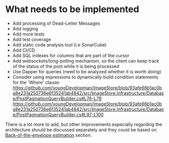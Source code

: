 # What needs to be implemented
- Add processing of Dead-Letter Messages
- Add logging
- Add more tests
- Add test coverage
- Add static code analysis tool (i.e SonarCube)
- Add CI/CD
- Add SQL indexes for columns that are part of the cursor
- Add websockets/long-polling mechanism, so the client can keep track of the status of the post while it is being processed
- Use Dapper for queries (need to be analyzed whether it is worth doing)
- Consider using expressions to dynamically build condition statements for the 'Where' clause: https://github.com/youngDevelopman/ImageStore/blob/93afe66b1ac0ba8e231a250736e6f35241ab4842/src/ImageStore.Infrastructure/Database/PostPaginationQueryBuilder.cs#L76-L79
https://github.com/youngDevelopman/ImageStore/blob/93afe66b1ac0ba8e231a250736e6f35241ab4842/src/ImageStore.Infrastructure/Database/PostPaginationQueryBuilder.cs#L97-L100

There is a lot more to add, but other improvements especially regarding the architecture should be discussed separately and they could be based on [Back-of-the-envelope estimation](https://github.com/youngDevelopman/ImageStore/blob/master/docs/back-of-the-envelope-estimation.md) section.
